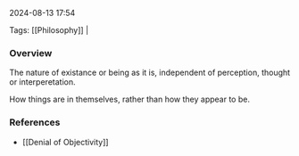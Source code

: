 
2024-08-13 17:54

Tags: [[Philosophy]] | 

### Overview
The nature of existance or being as it is, independent of perception, thought or interperetation.

How things are in themselves, rather than how they appear to be.

### References
- [[Denial of Objectivity]]

